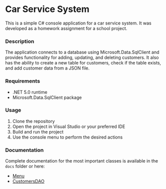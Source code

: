 # Car Service System

This is a simple C# console application for a car service system. It was developed as a homework assignment for a school project.

### Description

The application connects to a database using Microsoft.Data.SqlClient and provides functionality for adding, updating, and deleting customers. It also has the ability to create a new table for customers, check if the table exists, and add customer data from a JSON file.

### Requirements
*   .NET 5.0 runtime
*   Microsoft.Data.SqlClient package

### Usage

1.  Clone the repository
2.  Open the project in Visual Studio or your preferred IDE
3.  Build and run the project
4.  Use the console menu to perform the desired actions


### Documentation
Complete documentation for the most important classes is available in the `docs` folder or here:
*  [Menu](docs/Menu.md)
*  [CustomersDAO](docs/CustomersDAO.md)